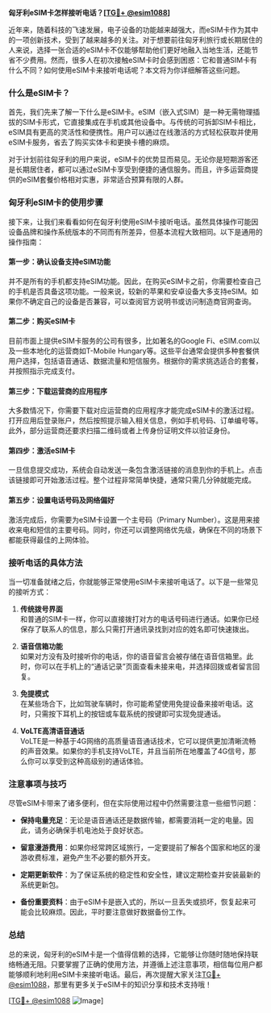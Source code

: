 **匈牙利eSIM卡怎样接听电话？[[TG💪+ @esim1088](https://t.me/s/esim1088)]**

近年来，随着科技的飞速发展，电子设备的功能越来越强大，而eSIM卡作为其中的一项创新技术，受到了越来越多的关注。对于想要前往匈牙利旅行或长期居住的人来说，选择一张合适的eSIM卡不仅能够帮助他们更好地融入当地生活，还能节省不少费用。然而，很多人在初次接触eSIM卡时会感到困惑：它和普通SIM卡有什么不同？如何使用eSIM卡来接听电话呢？本文将为你详细解答这些问题。

### 什么是eSIM卡？

首先，我们先来了解一下什么是eSIM卡。eSIM（嵌入式SIM）是一种无需物理插拔的SIM卡形式，它直接集成在手机或其他设备中。与传统的可拆卸SIM卡相比，eSIM具有更高的灵活性和便携性。用户可以通过在线激活的方式轻松获取并使用eSIM卡服务，省去了购买实体卡和更换卡槽的麻烦。

对于计划前往匈牙利的用户来说，eSIM卡的优势显而易见。无论你是短期游客还是长期居住者，都可以通过eSIM卡享受到便捷的通信服务。而且，许多运营商提供的eSIM套餐价格相对实惠，非常适合预算有限的人群。

### 匈牙利eSIM卡的使用步骤

接下来，让我们来看看如何在匈牙利使用eSIM卡接听电话。虽然具体操作可能因设备品牌和操作系统版本的不同而有所差异，但基本流程大致相同。以下是通用的操作指南：

#### 第一步：确认设备支持eSIM功能
并不是所有的手机都支持eSIM功能。因此，在购买eSIM卡之前，你需要检查自己的手机是否具备这项功能。一般来说，较新的苹果和安卓设备大多支持eSIM。如果你不确定自己的设备是否兼容，可以查阅官方说明书或访问制造商官网查询。

#### 第二步：购买eSIM卡
目前市面上提供eSIM卡服务的公司有很多，比如著名的Google Fi、eSIM.com以及一些本地化的运营商如T-Mobile Hungary等。这些平台通常会提供多种套餐供用户选择，包括语音通话、数据流量和短信服务。根据你的需求挑选适合的套餐，并按照指示完成支付。

#### 第三步：下载运营商的应用程序
大多数情况下，你需要下载对应运营商的应用程序才能完成eSIM卡的激活过程。打开应用后登录账户，然后按照提示输入相关信息，例如手机号码、订单编号等。此外，部分运营商还要求扫描二维码或者上传身份证明文件以验证身份。

#### 第四步：激活eSIM卡
一旦信息提交成功，系统会自动发送一条包含激活链接的消息到你的手机上。点击该链接即可开始激活过程。整个过程非常简单快捷，通常只需几分钟就能完成。

#### 第五步：设置电话号码及网络偏好
激活完成后，你需要为eSIM卡设置一个主号码（Primary Number）。这是用来接收来电和短信的主要号码。同时，你还可以调整网络优先级，确保在不同的场景下都能获得最佳的上网体验。

### 接听电话的具体方法

当一切准备就绪之后，你就能够正常使用eSIM卡来接听电话了。以下是一些常见的接听方式：

1. **传统拨号界面**  
   和普通的SIM卡一样，你可以直接拨打对方的电话号码进行通话。如果你已经保存了联系人的信息，那么只需打开通讯录找到对应的姓名即可快速拨出。

2. **语音信箱功能**  
   如果对方没有及时接听你的电话，你的语音留言会被存储在语音信箱里。此时，你可以在手机上的“通话记录”页面查看未接来电，并选择回拨或者留言回复。

3. **免提模式**  
   在某些场合下，比如驾驶车辆时，你可能希望使用免提设备来接听电话。这时，只需按下耳机上的按钮或车载系统的按键即可实现免提通话。

4. **VoLTE高清语音通话**  
   VoLTE是一种基于4G网络的高质量语音通话技术，它可以提供更加清晰流畅的声音效果。如果你的手机支持VoLTE，并且当前所在地覆盖了4G信号，那么你可以享受到这种高级别的通话体验。

### 注意事项与技巧

尽管eSIM卡带来了诸多便利，但在实际使用过程中仍然需要注意一些细节问题：

- **保持电量充足**：无论是语音通话还是数据传输，都需要消耗一定的电量。因此，请务必确保手机电池处于良好状态。
  
- **留意漫游费用**：如果你经常跨区域旅行，一定要提前了解各个国家和地区的漫游收费标准，避免产生不必要的额外开支。

- **定期更新软件**：为了保证系统的稳定性和安全性，建议定期检查并安装最新的系统更新包。

- **备份重要资料**：由于eSIM卡是嵌入式的，所以一旦丢失或损坏，恢复起来可能会比较麻烦。因此，平时要注意做好数据备份工作。

### 总结

总的来说，匈牙利的eSIM卡是一个值得信赖的选择，它能够让你随时随地保持联络畅通无阻。只要掌握了正确的使用方法，并遵循上述注意事项，相信每位用户都能够顺利地利用eSIM卡来接听电话。最后，再次提醒大家关注[TG💪+ @esim1088](https://t.me/s/esim1088)，那里有更多关于eSIM卡的知识分享和技术支持哦！

[[TG💪+ @esim1088](https://t.me/s/esim1088) ![Image](https://i.postimg.cc/4NQfJmqS/Snipaste-2025-05-13-00-14-12.png)]